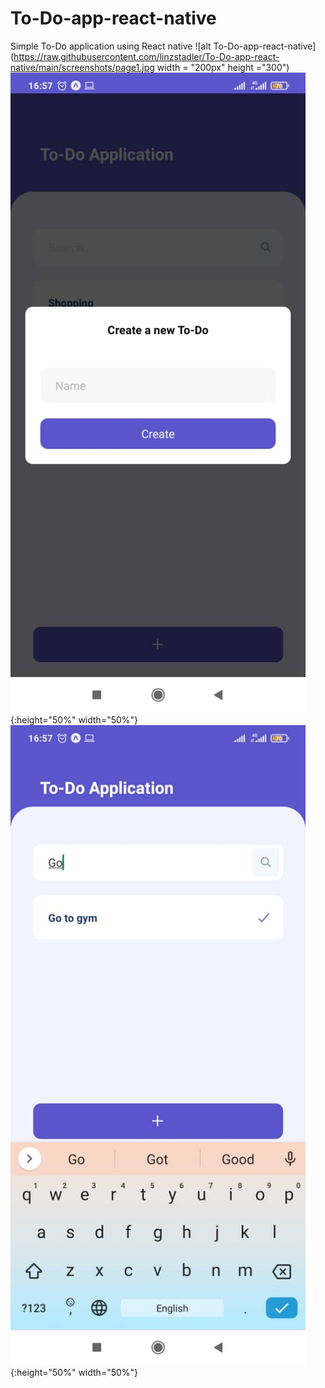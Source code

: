 # To-Do-app-react-native
Simple To-Do application using React native
![alt To-Do-app-react-native](https://raw.githubusercontent.com/linzstadler/To-Do-app-react-native/main/screenshots/page1.jpg width = "200px" height ="300")
![alt To-Do-app-react-native](https://raw.githubusercontent.com/linzstadler/To-Do-app-react-native/main/screenshots/page2.jpg){:height="50%" width="50%"}
![alt To-Do-app-react-native](https://raw.githubusercontent.com/linzstadler/To-Do-app-react-native/main/screenshots/page3.jpg){:height="50%" width="50%"}
